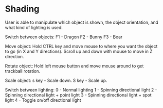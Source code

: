 # Shading
User is able to manipulate which object is shown, the object orientation, and what kind of lighting is used.

Switch between objects:
F1 - Dragon
F2 - Bunny
F3 - Bear

Move object:
Hold CTRL key and move mouse to where you want the object to go (in X and Y directions).
Scroll up and down with mouse to move in Z direction.

Rotate object:
Hold left mouse button and move mouse around to get trackball rotation.

Scale object:
s key - Scale down.
S key - Scale up.

Switch between lighting:
0 - Normal lighting
1 - Spinning directional light
2 - Spinning directional light + point light
3 - Spinning directional light + spot light
4 - Toggle on/off directional light

